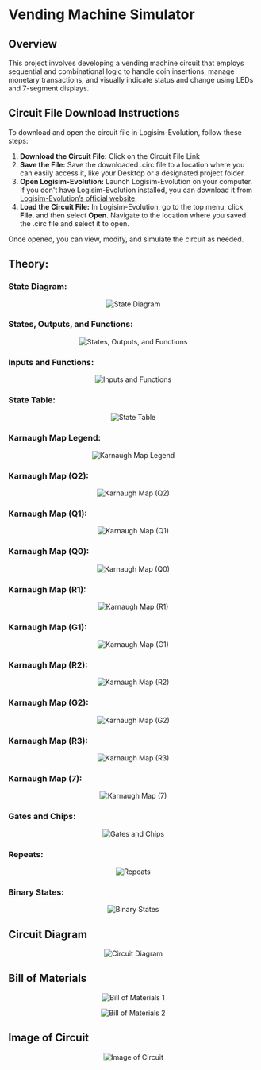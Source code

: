# Vending Machine Simulator

## Overview  
This project involves developing a vending machine circuit that employs sequential and combinational logic to handle coin insertions, manage monetary transactions, and visually indicate status and change using LEDs and 7-segment displays.

## Circuit File Download Instructions  
To download and open the circuit file in Logisim-Evolution, follow these steps:

1. **Download the Circuit File:** Click on the Circuit File Link
2. **Save the File:** Save the downloaded .circ file to a location where you can easily access it, like your Desktop or a designated project folder.
3. **Open Logisim-Evolution:** Launch Logisim-Evolution on your computer. If you don't have Logisim-Evolution installed, you can download it from [Logisim-Evolution’s official website](https://github.com/logisim-evolution/logisim-evolution).
4. **Load the Circuit File:** In Logisim-Evolution, go to the top menu, click **File**, and then select **Open**. Navigate to the location where you saved the .circ file and select it to open.

Once opened, you can view, modify, and simulate the circuit as needed.

## Theory:

### State Diagram:
<p align="center">
  <img src="https://github.com/TalhaAkhlaq/ECE150-Digital-Logic-Design/blob/main/Project%202%20(Vending%20Machine%20Simulator)/Project%202%20(State%20Diagram).png" alt="State Diagram">
</p>

### States, Outputs, and Functions:
<p align="center">
  <img src="https://github.com/TalhaAkhlaq/ECE150-Digital-Logic-Design/blob/main/Project%202%20(Vending%20Machine%20Simulator)/Project%202%20(States%2C%20Outputs%2C%20and%20Functions).png" alt="States, Outputs, and Functions">
</p>

### Inputs and Functions:
<p align="center">
  <img src="https://github.com/TalhaAkhlaq/ECE150-Digital-Logic-Design/blob/main/Project%202%20(Vending%20Machine%20Simulator)/Project%202%20(Inputs%20and%20Functions).png" alt="Inputs and Functions">
</p>

### State Table:
<p align="center">
  <img src="https://github.com/TalhaAkhlaq/ECE150-Digital-Logic-Design/blob/main/Project%202%20(Vending%20Machine%20Simulator)/Project%202%20(State%20Table).png" alt="State Table">
</p>

### Karnaugh Map Legend:
<p align="center">
  <img src="https://github.com/TalhaAkhlaq/ECE150-Digital-Logic-Design/blob/main/Project%202%20(Vending%20Machine%20Simulator)/Project%202%20(Karnaugh%20Map%20Legend).png" alt="Karnaugh Map Legend">
</p>

### Karnaugh Map (Q2):
<p align="center">
  <img src="https://github.com/TalhaAkhlaq/ECE150-Digital-Logic-Design/blob/main/Project%202%20(Vending%20Machine%20Simulator)/Project%202%20(Karnaugh%20Map)%20(Q2).png" alt="Karnaugh Map (Q2)">
</p>

### Karnaugh Map (Q1):
<p align="center">
  <img src="https://github.com/TalhaAkhlaq/ECE150-Digital-Logic-Design/blob/main/Project%202%20(Vending%20Machine%20Simulator)/Project%202%20(Karnaugh%20Map)%20(Q1).png" alt="Karnaugh Map (Q1)">
</p>

### Karnaugh Map (Q0):
<p align="center">
  <img src="https://github.com/TalhaAkhlaq/ECE150-Digital-Logic-Design/blob/main/Project%202%20(Vending%20Machine%20Simulator)/Project%202%20(Karnaugh%20Map)%20(Q0).png" alt="Karnaugh Map (Q0)">
</p>

### Karnaugh Map (R1):
<p align="center">
  <img src="https://github.com/TalhaAkhlaq/ECE150-Digital-Logic-Design/blob/main/Project%202%20(Vending%20Machine%20Simulator)/Project%202%20(Karnaugh%20Map)%20(R1).png" alt="Karnaugh Map (R1)">
</p>

### Karnaugh Map (G1):
<p align="center">
  <img src="https://github.com/TalhaAkhlaq/ECE150-Digital-Logic-Design/blob/main/Project%202%20(Vending%20Machine%20Simulator)/Project%202%20(Karnaugh%20Map)%20(G1).png" alt="Karnaugh Map (G1)">
</p>

### Karnaugh Map (R2):
<p align="center">
  <img src="https://github.com/TalhaAkhlaq/ECE150-Digital-Logic-Design/blob/main/Project%202%20(Vending%20Machine%20Simulator)/Project%202%20(Karnaugh%20Map)%20(R2).png" alt="Karnaugh Map (R2)">
</p>

### Karnaugh Map (G2):
<p align="center">
  <img src="https://github.com/TalhaAkhlaq/ECE150-Digital-Logic-Design/blob/main/Project%202%20(Vending%20Machine%20Simulator)/Project%202%20(Karnaugh%20Map)%20(G2).png" alt="Karnaugh Map (G2)">
</p>

### Karnaugh Map (R3):
<p align="center">
  <img src="https://github.com/TalhaAkhlaq/ECE150-Digital-Logic-Design/blob/main/Project%202%20(Vending%20Machine%20Simulator)/Project%202%20(Karnaugh%20Map)%20(R3).png" alt="Karnaugh Map (R3)">
</p>

### Karnaugh Map (7):
<p align="center">
  <img src="https://github.com/TalhaAkhlaq/ECE150-Digital-Logic-Design/blob/main/Project%202%20(Vending%20Machine%20Simulator)/Project%202%20(Karnaugh%20Map)%20(7).png" alt="Karnaugh Map (7)">
</p>

### Gates and Chips:
<p align="center">
  <img src="https://github.com/TalhaAkhlaq/ECE150-Digital-Logic-Design/blob/main/Project%202%20(Vending%20Machine%20Simulator)/Project%202%20(Gates%20and%20Chips).png" alt="Gates and Chips">
</p>

### Repeats:
<p align="center">
  <img src="https://github.com/TalhaAkhlaq/ECE150-Digital-Logic-Design/blob/main/Project%202%20(Vending%20Machine%20Simulator)/Project%202%20(Repeats).png" alt="Repeats">
</p>

### Binary States:
<p align="center">
  <img src="https://github.com/TalhaAkhlaq/ECE150-Digital-Logic-Design/blob/main/Project%202%20(Vending%20Machine%20Simulator)/Project%202%20(Binary%20States).png" alt="Binary States">
</p>

## Circuit Diagram
<p align="center">
  <img src="https://github.com/TalhaAkhlaq/ECE150-Digital-Logic-Design/blob/main/Project%202%20(Vending%20Machine%20Simulator)/Project%202%20(Circuit%20Design).png" alt="Circuit Diagram">
</p>

## Bill of Materials

<p align="center">
  <img src="https://github.com/TalhaAkhlaq/ECE150-Digital-Logic-Design/blob/main/Project%202%20(Vending%20Machine%20Simulator)/Project%202%20(Cost%20of%20Circuit)%20(1).png" alt="Bill of Materials 1">
</p>

<p align="center">
  <img src="https://github.com/TalhaAkhlaq/ECE150-Digital-Logic-Design/blob/main/Project%202%20(Vending%20Machine%20Simulator)/Project%202%20(Cost%20of%20Circuit)%20(2).png" alt="Bill of Materials 2">
</p>

## Image of Circuit

<p align="center">
  <img src="https://github.com/TalhaAkhlaq/ECE150-Digital-Logic-Design/blob/main/Project%202%20(Vending%20Machine%20Simulator)/Project%202%20(Image%20of%20Circuit).png" alt="Image of Circuit">
</p>

